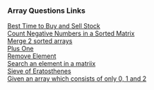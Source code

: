 ### Array Questions Links

[Best Time to Buy and Sell Stock](https://leetcode.com/problems/best-time-to-buy-and-sell-stock/description/) <br>
[Count Negative Numbers in a Sorted Matrix](https://leetcode.com/problems/count-negative-numbers-in-a-sorted-matrix/description/) <br>
[Merge 2 sorted arrays](https://leetcode.com/problems/merge-sorted-array/description/) <br>
[Plus One](https://leetcode.com/problems/plus-one/description/) <br>
[Remove Element](https://leetcode.com/problems/remove-element/submissions/description/) <br>
[Search an element in a matriix](https://leetcode.com/problems/search-a-2d-matrix/description/) <br>
[Sieve of Eratosthenes](https://leetcode.com/problems/count-primes/description/) <br>
[Given an array which consists of only 0, 1 and 2](https://leetcode.com/problems/sort-colors/description/) <br>
